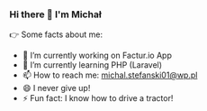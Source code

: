 ### Hi there 👋 I'm Michał

👉 Some facts about me:

- 🔭 I’m currently working on Factur.io App
- 🌱 I’m currently learning PHP (Laravel)
- 📫 How to reach me: michal.stefanski01@wp.pl
- 😄 I never give up!
- ⚡ Fun fact: I know how to drive a tractor!
